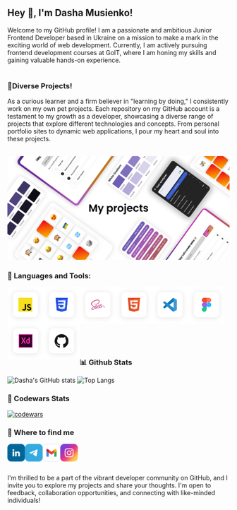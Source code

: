 ## Hey 👋, I'm Dasha Musienko!

Welcome to my GitHub profile! I am a passionate and ambitious Junior Frontend Developer based in Ukraine on a mission to make a mark in the exciting world of web development. Currently, I am actively pursuing frontend development courses at GoIT, where I am honing my skills and gaining valuable hands-on experience.
</br>
</br>


### 🚀Diverse Projects!
As a curious learner and a firm believer in "learning by doing," I consistently work on my own pet projects. Each repository on my GitHub account is a testament to my growth as a developer, showcasing a diverse range of projects that explore different technologies and concepts. From personal portfolio sites to dynamic web applications, I pour my heart and soul into these projects.
</br>
</br>


<img src="https://github.com/dasha-musienko/dasha-musienko/blob/main/img/cover.png" alt="Cover image">



### 🔨 Languages and Tools:
<p align="center">
  <a href="https://www.ecma-international.org/" target="_blank"> <img align="left" src="https://github.com/dasha-musienko/dasha-musienko/blob/main/img/js.svg" alt="js" height="82px"/> </a> 
   <a href="https://www.w3.org/Style/CSS/" target="_blank"> <img align="left" src="https://github.com/dasha-musienko/dasha-musienko/blob/main/img/css3.svg" alt="css3" height="82px"/> </a> 
   <a href="https://sass-lang.com/" target="_blank"> <img align="left" src="https://github.com/dasha-musienko/dasha-musienko/blob/main/img/sass.svg" alt="sass" height="82px"/> </a> 
   <a href="https://html.spec.whatwg.org/multipage/" target="_blank"> <img align="left" src="https://github.com/dasha-musienko/dasha-musienko/blob/main/img/html5.svg" alt="html5" height="82px"/> </a> 
  <a href="https://code.visualstudio.com/" target="_blank"> <img align="left" src="https://github.com/dasha-musienko/dasha-musienko/blob/main/img/vs.svg" alt="vscode" height="82px"/> </a> 
  <a href="https://www.figma.com/" target="_blank"> <img align="left" src="https://github.com/dasha-musienko/dasha-musienko/blob/main/img/figma.svg" alt="figma" height="82px"/> </a> 
  <a href="https://helpx.adobe.com/ua/support/xd.html" target="_blank"> <img align="left" src="https://github.com/dasha-musienko/dasha-musienko/blob/main/img/xd.svg" alt="xd" height="82px"/> </a> 
  <a href="https://github.com/dasha-musienko" target="_blank"> <img align="left" src="https://github.com/dasha-musienko/dasha-musienko/blob/main/img/github.svg" alt="github" height="82px"/> </a> 
</p>

<br>
<br>
<br>
<br>
<br>
<br>
<br>
<br>


### 📊 Github Stats
  ![Dasha's GitHub stats](https://github-readme-stats.vercel.app/api?username=dasha-musienko&show_icons=true&bg_color=ffffff&text_color=000000&title_color=000000&border_color=000000&icon_color=7059CA&border_radius=12&line_height=28,5)
![Top Langs](https://github-readme-stats.vercel.app/api/top-langs/?username=dasha-musienko&layout=donut&border_radius=12&line_height=26&exclude_repo=goit-markup-hw-01,goit-markup-hw-02,goit-markup-hw-03,goit-markup-hw-04,goit-markup-hw-05,goit-markup-hw-06,goit-markup-hw-07,goit-markup-hw-08 )
<br>
### 🏁 Codewars Stats
[![codewars](https://www.codewars.com/users/dasha-musienko/badges/large)](https://www.codewars.com/users/dasha-musienko)  

### 🔗 Where to find me
<p align="center">
  <a href="https://www.linkedin.com/in/daria-musiienko-74277024a/" target="_blank"> <img align="left" src="https://github.com/dasha-musienko/dasha-musienko/blob/main/img/linkedin.svg" alt="linkedin" height="40px"/> </a> 
  <a href="https://t.me/blyumenthal" target="_blank"> <img align="left" src="https://github.com/dasha-musienko/dasha-musienko/blob/main/img/telegram.svg" alt="telegram" height="40px"/> </a> 
   <a href="mailto:dasha04.musienko@gmail.com" target="_blank"> <img align="left" src="https://github.com/dasha-musienko/dasha-musienko/blob/main/img/gmail.svg" alt="gmail" height="40px"/> </a> 
   <a href="https://www.instagram.com/dariamusiienko/" target="_blank"> <img align="left" src="https://github.com/dasha-musienko/dasha-musienko/blob/main/img/insta.svg" alt="instagram" height="40px"/> </a> 
   
</p>

<br>
<br>
<br>
<br>
I'm thrilled to be a part of the vibrant developer community on GitHub, and I invite you to explore my projects and share your thoughts. I'm open to feedback, collaboration opportunities, and connecting with like-minded individuals!




